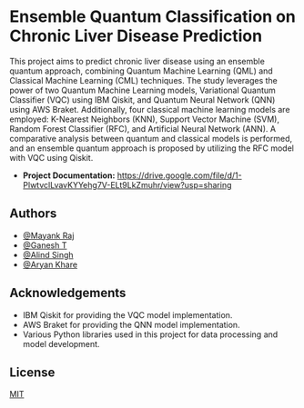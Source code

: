 
# Ensemble Quantum Classification on Chronic Liver Disease Prediction

This project aims to predict chronic liver disease using an ensemble quantum approach, combining Quantum Machine Learning (QML) and Classical Machine Learning (CML) techniques. The study leverages the power of two Quantum Machine Learning models, Variational Quantum Classifier (VQC) using IBM Qiskit, and Quantum Neural Network (QNN) using AWS Braket. Additionally, four classical machine learning models are employed: K-Nearest Neighbors (KNN), Support Vector Machine (SVM), Random Forest Classifier (RFC), and Artificial Neural Network (ANN). A comparative analysis between quantum and classical models is performed, and an ensemble quantum approach is proposed by utilizing the RFC model with VQC using Qiskit.

- **Project Documentation:** https://drive.google.com/file/d/1-PlwtvclLvavKYYehg7V-ELt9LkZmuhr/view?usp=sharing
## Authors

- [@Mayank Raj](mayank.09raj.gmail.com)
- [@Ganesh T](https://www.linkedin.com/in/ganesh-thyaga/)
- [@Alind Singh](https://github.com/alindsingh)
- [@Aryan Khare](https://github.com/AryanKhare13)


## Acknowledgements

- IBM Qiskit for providing the VQC model implementation.
- AWS Braket for providing the QNN model implementation.
- Various Python libraries used in this project for data processing and model development.

## License

[MIT](https://choosealicense.com/licenses/mit/)

